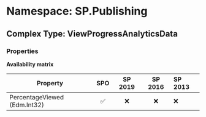 # Namespace: SP.Publishing

## Complex Type: ViewProgressAnalyticsData

### Properties

**Availability matrix**

Property | SPO | SP 2019 | SP 2016 | SP 2013
----------|:---:|:-------:|:-------:|:-------
PercentageViewed (Edm.Int32) | ✅ | ❌ | ❌ | ❌

